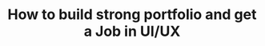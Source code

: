 ---
title: How to build strong portfolio and get a Job in UI/UX
description: "To become a UI/UX designer, one typically needs a combination of technical skills and design experience. A degree in graphic design."
image: /news3.png
---
